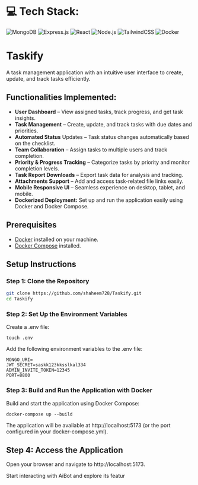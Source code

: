 # 💻 Tech Stack:
![MongoDB](https://img.shields.io/badge/mongodb-%2347A248.svg?style=for-the-badge&logo=mongodb&logoColor=white) ![Express.js](https://img.shields.io/badge/express.js-%23404d59.svg?style=for-the-badge&logo=express&logoColor=white)
![React](https://img.shields.io/badge/react-%2320232a.svg?style=for-the-badge&logo=react&logoColor=%2361DAFB) ![Node.js](https://img.shields.io/badge/node.js-%23339933.svg?style=for-the-badge&logo=node.js&logoColor=white)
![TailwindCSS](https://img.shields.io/badge/tailwindcss-%2338B2AC.svg?style=for-the-badge&logo=tailwindcss&logoColor=white) ![Docker](https://img.shields.io/badge/docker-%230db7ed.svg?style=for-the-badge&logo=docker&logoColor=white)

# Taskify

 A task management application with an intuitive user interface to create, update, and track tasks efficiently.

## Functionalities Implemented:

- **User Dashboard** – View assigned tasks, track progress, and get task insights.
- **Task Management** – Create, update, and track tasks with due dates and priorities.
- **Automated Status** Updates – Task status changes automatically based on the checklist.
- **Team Collaboration** – Assign tasks to multiple users and track completion.
- **Priority & Progress Tracking** – Categorize tasks by priority and monitor completion levels.
- **Task Report Downloads** – Export task data for analysis and tracking.
- **Attachments Support** – Add and access task-related file links easily.
- **Mobile Responsive UI** – Seamless experience on desktop, tablet, and mobile.
- **Dockerized Deployment:** Set up and run the application easily using Docker and Docker Compose.
## Prerequisites

- [Docker](https://www.docker.com/) installed on your machine.
- [Docker Compose](https://docs.docker.com/compose/) installed.

## Setup Instructions

### Step 1: Clone the Repository

```bash
git clone https://github.com/shaheem728/Taskify.git
cd Taskify
```
### Step 2: Set Up the Environment Variables

Create a .env file:
```
touch .env
```
Add the following environment variables to the .env file:
```
MONGO_URI=
JWT_SECRET=saskk123kksslkal334
ADMIN_INVITE_TOKEN=12345
PORT=8800
```

### Step 3: Build and Run the Application with Docker

Build and start the application using Docker Compose:
```
docker-compose up --build
```
The application will be available at http://localhost:5173 (or the port configured in your docker-compose.yml).

## Step 4: Access the Application
Open your browser and navigate to http://localhost:5173.

Start interacting with AiBot and explore its featur




